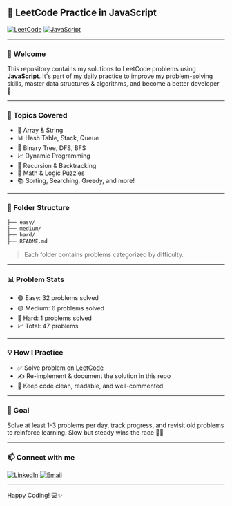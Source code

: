 ## 📘 LeetCode Practice in JavaScript

[![LeetCode](https://img.shields.io/badge/LeetCode-FFA116?style=flat&logo=LeetCode&logoColor=white)](https://leetcode.com/) [![JavaScript](https://img.shields.io/badge/JavaScript-F7DF1E?style=flat&logo=javascript&logoColor=black)](https://developer.mozilla.org/en-US/docs/Web/JavaScript)

---

### 👋 Welcome

This repository contains my solutions to LeetCode problems using **JavaScript**. It's part of my daily practice to improve my problem-solving skills, master data structures & algorithms, and become a better developer 🚀.

---

### 🧠 Topics Covered

- 📌 Array & String
- 📊 Hash Table, Stack, Queue
- 🌳 Binary Tree, DFS, BFS
- 📈 Dynamic Programming
- 🔁 Recursion & Backtracking
- 🧩 Math & Logic Puzzles
- 📚 Sorting, Searching, Greedy, and more!

---

### 📂 Folder Structure

```bash
├── easy/
├── medium/
├── hard/
├── README.md
```

> Each folder contains problems categorized by difficulty.

---

### 📊 Problem Stats

- 🟢 Easy: 32 problems solved
- 🟡 Medium: 6 problems solved
- 🔴 Hard: 1 problems solved
- 📈 Total: 47 problems

---

### 💡 How I Practice

- ✅ Solve problem on [LeetCode](https://leetcode.com/)
- ✍️ Re-implement & document the solution in this repo
- 🧼 Keep code clean, readable, and well-commented

---

### 📅 Goal

Solve at least 1-3 problems per day, track progress, and revisit old problems to reinforce learning. Slow but steady wins the race 🐢💪

---

### 📫 Connect with me

[![LinkedIn](https://img.shields.io/badge/LinkedIn-%230077B5.svg?logo=linkedin&logoColor=white)](https://linkedin.com/in/namtndev) [![Email](https://img.shields.io/badge/Email-D14836?logo=gmail&logoColor=white)](mailto:namtndev312002@gmail.com)

---

Happy Coding! 💻✨
